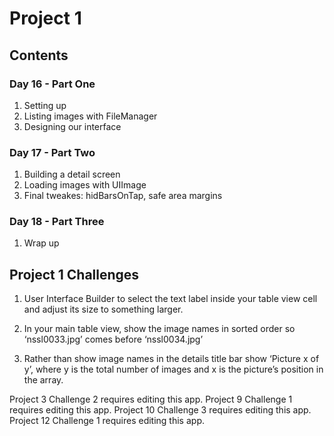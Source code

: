 # Project 1

## Contents

### Day 16 - Part One
1. Setting up 
2. Listing images with FileManager
3. Designing our interface

### Day 17 - Part Two
1. Building a detail screen
2. Loading images with UIImage
3. Final tweakes: hidBarsOnTap, safe area margins

### Day 18 - Part Three
1. Wrap up

## Project 1 Challenges

1. User Interface Builder to select the text label inside your table view cell and adjust its size to something larger.

2. In your main table view, show the image names in sorted order so ‘nssl0033.jpg’ comes before ‘nssl0034.jpg’

3. Rather than show image names in the details title bar show ‘Picture x of y’, where y is the total number of images and x is the picture’s position in the array. 

Project 3 Challenge 2 requires editing this app.
Project 9 Challenge 1 requires editing this app.
Project 10 Challenge 3 requires editing this app.
Project 12 Challenge 1 requires editing this app.
